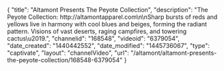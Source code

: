 {
    "title": "Altamont Presents The Peyote Collection",
    "description": "The Peyote Collection: http:\/\/altamontapparel.com\n\nSharp bursts of reds and yellows live in harmony with cool blues and beiges, forming the radiant pattern. Visions of vast deserts, raging campfires, and towering cactus\u2019.",
    "channelid": "168548",
    "videoid": "6379054",
    "date_created": "1440442552",
    "date_modified": "1445736067",
    "type": "captivate",
    "layout": "channelVideo",
    "url": "\/altamont\/altamont-presents-the-peyote-collection\/168548-6379054"
}